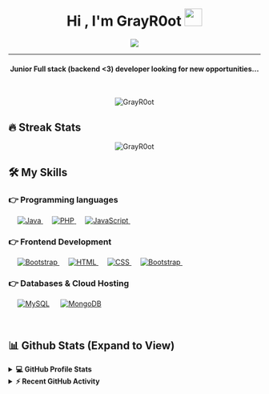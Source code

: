 
<h1 align="center">Hi , I'm GrayR0ot <img src="https://media.giphy.com/media/hvRJCLFzcasrR4ia7z/giphy.gif" width="35"></h1>
<p align="center">
  <a href="https://github.com/DenverCoder1/readme-typing-svg"><img src="https://readme-typing-svg.herokuapp.com/?lines=Full+Stack+Web+Developer;Malware+Analyst/Developer&center=true&width=500&height=50"></a>
</p>
<hr/>
<h4 align="center">Junior Full stack (backend <3) developer looking for new opportunities...</h4>
<br>
<p align="center"> <img src="https://komarev.com/ghpvc/?username=GrayR0ot&label=GrayR0ot's%20Profile%20Views%20&color=dc143c&style=plastic" alt="GrayR0ot" /> </p>

## 🔥 Streak Stats
<p align="center"><img align="center" src="https://github-readme-streak-stats.herokuapp.com/?user=GrayR0ot&theme=algolia" alt="GrayR0ot" /></p>

## 🛠️ My Skills

### 👉 Programming languages

<p align="left"> 
  &emsp;
  <a href="https://www.java.com" target="_blank"> 
    <img alt="Java" src="https://img.shields.io/badge/Java-%23007396.svg?logo=java&logoColor=white">
  </a>
  &emsp;
  <a href="https://www.php.net/">
    <img alt="PHP" src="https://img.shields.io/badge/PHP-%23777BB4.svg?logo=php&logoColor=white"/>
  </a>
  &emsp; 
  <a href="https://developer.mozilla.org/en-US/docs/Web/JavaScript" target="_blank"> 
     <img alt="JavaScript" src="https://img.shields.io/badge/JavaScript%20-%23F7DF1E.svg?logo=javascript&logoColor=black">
   </a>
&emsp; 
</p>

### 👉 Frontend Development
<p align="left"> 
   &emsp;
  <a href="https://reactjs.org" target="_blank"> 
    <img alt="Bootstrap" src="https://img.shields.io/badge/React-%23563D7C.svg?style=flat&logo=react&logoColor=white"/>
  </a>
  &emsp; 
  <a href="https://www.w3.org/html/" target="_blank"> 
   <img alt="HTML" src="https://img.shields.io/badge/HTML5%20-%23E34F26.svg?logo=html5&logoColor=white">
  </a>   
  &emsp;
  <a href="https://www.w3schools.com/css/" target="_blank">
    <img alt="CSS" src="https://img.shields.io/badge/CSS%20-%231572B6.svg?logo=css3&logoColor=white">
  </a> 
   &emsp;
  <a href="https://getbootstrap.com" target="_blank"> 
    <img alt="Bootstrap" src="https://img.shields.io/badge/Bootstrap-%23563D7C.svg?style=flat&logo=bootstrap&logoColor=white"/>
  </a>
&emsp; 
</p>

### 👉 Databases & Cloud Hosting
<p align="left">
  &emsp;
    <a href="https://www.mysql.com/"><img alt="MySQL" src="https://img.shields.io/badge/MySQL-00000F?style=flat&logo=mysql&logoColor=white"></a>
  &emsp;
    <a href="https://www.mongodb.com/"><img alt="MongoDB" src ="https://img.shields.io/badge/MongoDB-07405E?style=flat&logo=mongodb&logoColor=white"/></a>
</p>

<br/>

## 📊 Github Stats (Expand to View) 


<details> 
  <summary><b>💻 GitHub Profile Stats</b></summary>
  <br/>
  <p align="center">
    <a href="https://github.com/GrayR0ot"><img align="center" src="https://github-readme-stats.vercel.app/api?username=GrayR0ot&show_icons=true&locale=en&theme=algolia" alt="GrayR0ot" height="192px"/></a>
	</p>
	<p  align="center">
	  <img src="https://github-readme-stats.vercel.app/api/top-langs?username=GrayR0ot&show_icons=true&locale=en&layout=compact&theme=algolia" alt="GrayR0ot" height="192px"/>
	</p>
  <br/>
  </p>
</details>


<details>
  <summary><b>⚡ Recent GitHub Activity</b></summary>
  <br/>
   <a href="https://github.com/GrayR0ot"><img alt="GrayR0ot's Activity Graph" src="https://activity-graph.herokuapp.com/graph?username=GrayR0ot&custom_title=GrayR0ot's%20Contribution%20Graph&theme=react-dark" /></a>
  <br/>

</details>
<!-- Daily  -->
<!-- Daily  -->
<!-- Daily  -->
<!-- Daily  -->
<!-- Daily  -->
<!-- Daily  -->
<!-- Daily  -->
<!-- Daily  -->
<!-- Daily  -->
<!-- Daily  -->
<!-- Daily  -->
<!-- Daily  -->
<!-- Daily  -->
<!-- Daily  -->
<!-- Daily  -->
<!-- Daily  -->
<!-- Daily  -->
<!-- Daily  -->
<!-- Daily  -->
<!-- Daily  -->
<!-- Daily  -->
<!-- Daily  -->
<!-- Daily  -->
<!-- Daily  -->
<!-- Daily  -->
<!-- Daily  -->
<!-- Daily  -->
<!-- Daily  -->
<!-- Daily  -->
<!-- Daily  -->
<!-- Daily  -->
<!-- Daily  -->
<!-- Daily  -->
<!-- Daily  -->
<!-- Daily  -->
<!-- Daily  -->
<!-- Daily  -->
<!-- Daily  -->
<!-- Daily  -->
<!-- Daily  -->
<!-- Daily  -->
<!-- Daily  -->
<!-- Daily  -->
<!-- Daily  -->
<!-- Daily  -->
<!-- Daily  -->
<!-- Daily  -->
<!-- Daily  -->
<!-- Daily  -->
<!-- Daily  -->
<!-- Daily  -->
<!-- Daily  -->
<!-- Daily  -->
<!-- Daily  -->
<!-- Daily  -->
<!-- Daily  -->
<!-- Daily  -->
<!-- Daily  -->
<!-- Daily  -->
<!-- Daily  -->
<!-- Daily  -->
<!-- Daily  -->
<!-- Daily  -->
<!-- Daily  -->
<!-- Daily  -->
<!-- Daily  -->
<!-- Daily  -->
<!-- Daily  -->
<!-- Daily  -->
<!-- Daily  -->
<!-- Daily  -->
<!-- Daily  -->
<!-- Daily  -->
<!-- Daily  -->
<!-- Daily  -->
<!-- Daily  -->
<!-- Daily  -->
<!-- Daily  -->
<!-- Daily  -->
<!-- Daily  -->
<!-- Daily  -->
<!-- Daily  -->
<!-- Daily  -->
<!-- Daily  -->
<!-- Daily  -->
<!-- Daily  -->
<!-- Daily  -->
<!-- Daily  -->
<!-- Daily  -->
<!-- Daily  -->
<!-- Daily  -->
<!-- Daily  -->
<!-- Daily  -->
<!-- Daily  -->
<!-- Daily  -->
<!-- Daily  -->
<!-- Daily  -->
<!-- Daily  -->
<!-- Daily  -->
<!-- Daily  -->
<!-- Daily  -->
<!-- Daily  -->
<!-- Daily  -->
<!-- Daily  -->
<!-- Daily  -->
<!-- Daily  -->
<!-- Daily  -->
<!-- Daily  -->
<!-- Daily  -->
<!-- Daily  -->
<!-- Daily  -->
<!-- Daily  -->
<!-- Daily  -->
<!-- Daily  -->
<!-- Daily  -->
<!-- Daily  -->
<!-- Daily  -->
<!-- Daily  -->
<!-- Daily  -->
<!-- Daily  -->
<!-- Daily  -->
<!-- Daily  -->
<!-- Daily  -->
<!-- Daily  -->
<!-- Daily  -->
<!-- Daily  -->
<!-- Daily  -->
<!-- Daily  -->
<!-- Daily  -->
<!-- Daily  -->
<!-- Daily  -->
<!-- Daily  -->
<!-- Daily  -->
<!-- Daily  -->
<!-- Daily  -->
<!-- Daily  -->
<!-- Daily  -->
<!-- Daily  -->
<!-- Daily  -->
<!-- Daily  -->
<!-- Daily  -->
<!-- Daily  -->
<!-- Daily  -->
<!-- Daily  -->
<!-- Daily  -->
